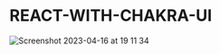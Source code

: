 # REACT-WITH-CHAKRA-UI
![Screenshot 2023-04-16 at 19 11 34](https://user-images.githubusercontent.com/60100544/232333171-34e0a9cd-6fd2-44b4-8e8f-12943d3096dd.png)
